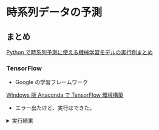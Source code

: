 # 時系列データの予測

## まとめ

[Python で時系列予測に使える機械学習モデルの実行例まとめ](https://qiita.com/satshout/items/1f9c2add8a717d7d8d0b)

### TensorFlow

- Google の学習フレームワーク

[Windows 版 Anaconda で TensorFlow 環境構築](https://qiita.com/exy81/items/48314b968d9fad6170c8)

- エラー出たけど、実行はできた。
<details>
　<summary>実行結果</summary>
    <p>
    > pip install tensorflow
    Collecting tensorflow
    Downloading tensorflow-2.13.1-cp38-cp38-win_amd64.whl.metadata (2.6 kB)
    INFO: pip is looking at multiple versions of tensorflow to determine which version is compatible with other requirements. This could take a while.
    Downloading tensorflow-2.13.0-cp38-cp38-win_amd64.whl.metadata (2.6 kB)
    Collecting tensorflow-intel==2.13.0 (from tensorflow)
    Downloading tensorflow_intel-2.13.0-cp38-cp38-win_amd64.whl.metadata (4.1 kB)
    Collecting absl-py>=1.0.0 (from tensorflow-intel==2.13.0->tensorflow)
    Downloading absl_py-2.1.0-py3-none-any.whl.metadata (2.3 kB)
    Collecting astunparse>=1.6.0 (from tensorflow-intel==2.13.0->tensorflow)
    Downloading astunparse-1.6.3-py2.py3-none-any.whl.metadata (4.4 kB)
    Collecting flatbuffers>=23.1.21 (from tensorflow-intel==2.13.0->tensorflow)
    Downloading flatbuffers-24.3.25-py2.py3-none-any.whl.metadata (850 bytes)
    Collecting gast<=0.4.0,>=0.2.1 (from tensorflow-intel==2.13.0->tensorflow)
    Downloading gast-0.4.0-py3-none-any.whl.metadata (1.1 kB)
    Collecting google-pasta>=0.1.1 (from tensorflow-intel==2.13.0->tensorflow)
    Downloading google_pasta-0.2.0-py3-none-any.whl.metadata (814 bytes)
    Requirement already satisfied: h5py>=2.9.0 in c:\users\user\anaconda3\lib\site-packages (from tensorflow-intel==2.13.0->tensorflow) (3.11.0)
    Collecting libclang>=13.0.0 (from tensorflow-intel==2.13.0->tensorflow)
    Downloading libclang-18.1.1-py2.py3-none-win_amd64.whl.metadata (5.3 kB)
    Requirement already satisfied: numpy<=1.24.3,>=1.22 in c:\users\user\anaconda3\lib\site-packages (from tensorflow-intel==2.13.0->tensorflow) (1.24.3)
    Collecting opt-einsum>=2.3.2 (from tensorflow-intel==2.13.0->tensorflow)
    Downloading opt_einsum-3.4.0-py3-none-any.whl.metadata (6.3 kB)
    Requirement already satisfied: packaging in c:\users\user\anaconda3\lib\site-packages (from tensorflow-intel==2.13.0->tensorflow) (24.1)
    Requirement already satisfied: protobuf!=4.21.0,!=4.21.1,!=4.21.2,!=4.21.3,!=4.21.4,!=4.21.5,<5.0.0dev,>=3.20.3 in c:\users\user\anaconda3\lib\site-packages (from tensorflow-intel==2.13.0->tensorflow) (3.20.3)
    Requirement already satisfied: setuptools in c:\users\user\anaconda3\lib\site-packages (from tensorflow-intel==2.13.0->tensorflow) (72.1.0)
    Requirement already satisfied: six>=1.12.0 in c:\users\user\anaconda3\lib\site-packages (from tensorflow-intel==2.13.0->tensorflow) (1.16.0)
    Collecting termcolor>=1.1.0 (from tensorflow-intel==2.13.0->tensorflow)
    Downloading termcolor-2.4.0-py3-none-any.whl.metadata (6.1 kB)
    Collecting typing-extensions<4.6.0,>=3.6.6 (from tensorflow-intel==2.13.0->tensorflow)
    Downloading typing_extensions-4.5.0-py3-none-any.whl.metadata (8.5 kB)
    Requirement already satisfied: wrapt>=1.11.0 in c:\users\user\anaconda3\lib\site-packages (from tensorflow-intel==2.13.0->tensorflow) (1.14.1)
    Collecting grpcio<2.0,>=1.24.3 (from tensorflow-intel==2.13.0->tensorflow)
    Downloading grpcio-1.67.0-cp38-cp38-win_amd64.whl.metadata (4.0 kB)
    Collecting tensorboard<2.14,>=2.13 (from tensorflow-intel==2.13.0->tensorflow)
    Downloading tensorboard-2.13.0-py3-none-any.whl.metadata (1.8 kB)
    Collecting tensorflow-estimator<2.14,>=2.13.0 (from tensorflow-intel==2.13.0->tensorflow)
    Downloading tensorflow_estimator-2.13.0-py2.py3-none-any.whl.metadata (1.3 kB)
    Collecting keras<2.14,>=2.13.1 (from tensorflow-intel==2.13.0->tensorflow)
    Downloading keras-2.13.1-py3-none-any.whl.metadata (2.4 kB)
    Collecting tensorflow-io-gcs-filesystem>=0.23.1 (from tensorflow-intel==2.13.0->tensorflow)
    Downloading tensorflow_io_gcs_filesystem-0.31.0-cp38-cp38-win_amd64.whl.metadata (14 kB)
    Requirement already satisfied: wheel<1.0,>=0.23.0 in c:\users\user\anaconda3\lib\site-packages (from astunparse>=1.6.0->tensorflow-intel==2.13.0->tensorflow) (0.43.0)
    Collecting google-auth<3,>=1.6.3 (from tensorboard<2.14,>=2.13->tensorflow-intel==2.13.0->tensorflow)
    Downloading google_auth-2.35.0-py2.py3-none-any.whl.metadata (4.7 kB)
    Collecting google-auth-oauthlib<1.1,>=0.5 (from tensorboard<2.14,>=2.13->tensorflow-intel==2.13.0->tensorflow)
    Downloading google_auth_oauthlib-1.0.0-py2.py3-none-any.whl.metadata (2.7 kB)
    Requirement already satisfied: markdown>=2.6.8 in c:\users\user\anaconda3\lib\site-packages (from tensorboard<2.14,>=2.13->tensorflow-intel==2.13.0->tensorflow) (3.4.1)
    Requirement already satisfied: requests<3,>=2.21.0 in c:\users\user\anaconda3\lib\site-packages (from tensorboard<2.14,>=2.13->tensorflow-intel==2.13.0->tensorflow) (2.32.3)
    Collecting tensorboard-data-server<0.8.0,>=0.7.0 (from tensorboard<2.14,>=2.13->tensorflow-intel==2.13.0->tensorflow)
    Downloading tensorboard_data_server-0.7.2-py3-none-any.whl.metadata (1.1 kB)
    Requirement already satisfied: werkzeug>=1.0.1 in c:\users\user\anaconda3\lib\site-packages (from tensorboard<2.14,>=2.13->tensorflow-intel==2.13.0->tensorflow) (3.0.3)
    Requirement already satisfied: cachetools<6.0,>=2.0.0 in c:\users\user\anaconda3\lib\site-packages (from google-auth<3,>=1.6.3->tensorboard<2.14,>=2.13->tensorflow-intel==2.13.0->tensorflow) (4.2.2)
    Requirement already satisfied: pyasn1-modules>=0.2.1 in c:\users\user\anaconda3\lib\site-packages (from google-auth<3,>=1.6.3->tensorboard<2.14,>=2.13->tensorflow-intel==2.13.0->tensorflow) (0.2.8)
    Collecting rsa<5,>=3.1.4 (from google-auth<3,>=1.6.3->tensorboard<2.14,>=2.13->tensorflow-intel==2.13.0->tensorflow)
    Downloading rsa-4.9-py3-none-any.whl.metadata (4.2 kB)
    Collecting requests-oauthlib>=0.7.0 (from google-auth-oauthlib<1.1,>=0.5->tensorboard<2.14,>=2.13->tensorflow-intel==2.13.0->tensorflow)
    Downloading requests_oauthlib-2.0.0-py2.py3-none-any.whl.metadata (11 kB)
    Requirement already satisfied: importlib-metadata>=4.4 in c:\users\user\anaconda3\lib\site-packages (from markdown>=2.6.8->tensorboard<2.14,>=2.13->tensorflow-intel==2.13.0->tensorflow) (7.0.1)
    Requirement already satisfied: charset-normalizer<4,>=2 in c:\users\user\anaconda3\lib\site-packages (from requests<3,>=2.21.0->tensorboard<2.14,>=2.13->tensorflow-intel==2.13.0->tensorflow) (2.0.4)
    Requirement already satisfied: idna<4,>=2.5 in c:\users\user\anaconda3\lib\site-packages (from requests<3,>=2.21.0->tensorboard<2.14,>=2.13->tensorflow-intel==2.13.0->tensorflow) (3.7)
    Requirement already satisfied: urllib3<3,>=1.21.1 in c:\users\user\anaconda3\lib\site-packages (from requests<3,>=2.21.0->tensorboard<2.14,>=2.13->tensorflow-intel==2.13.0->tensorflow) (1.26.19)
    Requirement already satisfied: certifi>=2017.4.17 in c:\users\user\anaconda3\lib\site-packages (from requests<3,>=2.21.0->tensorboard<2.14,>=2.13->tensorflow-intel==2.13.0->tensorflow) (2024.8.30)
    Requirement already satisfied: MarkupSafe>=2.1.1 in c:\users\user\anaconda3\lib\site-packages (from werkzeug>=1.0.1->tensorboard<2.14,>=2.13->tensorflow-intel==2.13.0->tensorflow) (2.1.3)
    Requirement already satisfied: zipp>=0.5 in c:\users\user\anaconda3\lib\site-packages (from importlib-metadata>=4.4->markdown>=2.6.8->tensorboard<2.14,>=2.13->tensorflow-intel==2.13.0->tensorflow) (3.17.0)
    Requirement already satisfied: pyasn1<0.5.0,>=0.4.6 in c:\users\user\anaconda3\lib\site-packages (from pyasn1-modules>=0.2.1->google-auth<3,>=1.6.3->tensorboard<2.14,>=2.13->tensorflow-intel==2.13.0->tensorflow) (0.4.8)
    Collecting oauthlib>=3.0.0 (from requests-oauthlib>=0.7.0->google-auth-oauthlib<1.1,>=0.5->tensorboard<2.14,>=2.13->tensorflow-intel==2.13.0->tensorflow)
    Downloading oauthlib-3.2.2-py3-none-any.whl.metadata (7.5 kB)
    Downloading tensorflow-2.13.0-cp38-cp38-win_amd64.whl (1.9 kB)
    Downloading tensorflow_intel-2.13.0-cp38-cp38-win_amd64.whl (276.5 MB)
    ━━━━━━━━━━━━━━━━━━━━━━━━━━━━━━━━━━━━━━━━ 276.5/276.5 MB 21.5 MB/s eta 0:00:00
    Downloading absl_py-2.1.0-py3-none-any.whl (133 kB)
    Downloading astunparse-1.6.3-py2.py3-none-any.whl (12 kB)
    Downloading flatbuffers-24.3.25-py2.py3-none-any.whl (26 kB)
    Downloading gast-0.4.0-py3-none-any.whl (9.8 kB)
    Downloading google_pasta-0.2.0-py3-none-any.whl (57 kB)
    Downloading grpcio-1.67.0-cp38-cp38-win_amd64.whl (4.4 MB)
    ━━━━━━━━━━━━━━━━━━━━━━━━━━━━━━━━━━━━━━━━ 4.4/4.4 MB 17.5 MB/s eta 0:00:00
    Downloading keras-2.13.1-py3-none-any.whl (1.7 MB)
    ━━━━━━━━━━━━━━━━━━━━━━━━━━━━━━━━━━━━━━━━ 1.7/1.7 MB 18.5 MB/s eta 0:00:00
    Downloading libclang-18.1.1-py2.py3-none-win_amd64.whl (26.4 MB)
    ━━━━━━━━━━━━━━━━━━━━━━━━━━━━━━━━━━━━━━━━ 26.4/26.4 MB 22.9 MB/s eta 0:00:00
    Downloading opt_einsum-3.4.0-py3-none-any.whl (71 kB)
    Downloading tensorboard-2.13.0-py3-none-any.whl (5.6 MB)
    ━━━━━━━━━━━━━━━━━━━━━━━━━━━━━━━━━━━━━━━━ 5.6/5.6 MB 20.0 MB/s eta 0:00:00
    Downloading tensorflow_estimator-2.13.0-py2.py3-none-any.whl (440 kB)
    Downloading tensorflow_io_gcs_filesystem-0.31.0-cp38-cp38-win_amd64.whl (1.5 MB)
    ━━━━━━━━━━━━━━━━━━━━━━━━━━━━━━━━━━━━━━━━ 1.5/1.5 MB 15.5 MB/s eta 0:00:00
    Downloading termcolor-2.4.0-py3-none-any.whl (7.7 kB)
    Downloading typing_extensions-4.5.0-py3-none-any.whl (27 kB)
    Downloading google_auth-2.35.0-py2.py3-none-any.whl (208 kB)
    Downloading google_auth_oauthlib-1.0.0-py2.py3-none-any.whl (18 kB)
    Downloading tensorboard_data_server-0.7.2-py3-none-any.whl (2.4 kB)
    Downloading requests_oauthlib-2.0.0-py2.py3-none-any.whl (24 kB)
    Downloading rsa-4.9-py3-none-any.whl (34 kB)
    Downloading oauthlib-3.2.2-py3-none-any.whl (151 kB)
    Installing collected packages: libclang, flatbuffers, typing-extensions, termcolor, tensorflow-io-gcs-filesystem, tensorflow-estimator, tensorboard-data-server, rsa, opt-einsum, oauthlib, keras, grpcio, google-pasta, gast, astunparse, absl-py, requests-oauthlib, google-auth, google-auth-oauthlib, tensorboard, tensorflow-intel, tensorflow
    Attempting uninstall: typing-extensions
        Found existing installation: typing_extensions 4.11.0
        Uninstalling typing_extensions-4.11.0:
        Successfully uninstalled typing_extensions-4.11.0
    ERROR: pip's dependency resolver does not currently take into account all the packages that are installed. This behaviour is the source of the following depsqlalchemy 2.0.30 requires typing-extensions>=4.6.0, but you have typing-extensions 4.5.0 which is incompatible.
    pydantic 2.5.3 requires typing-extensions>=4.6.1, but you have typing-extensions 4.5.0 which is incompatible.
    pydantic-core 2.14.6 requires typing-extensions!=4.7.0,>=4.6.0, but you have typing-extensions 4.5.0 which is incompatible.
    spyder 5.2.2 requires pyqt5<5.13, but you have pyqt5 5.15.10 which is incompatible.
    spyder 5.2.2 requires pyqtwebengine<5.13, but you have pyqtwebengine 5.15.6 which is incompatible.
    Successfully installed absl-py-2.1.0 astunparse-1.6.3 flatbuffers-24.3.25 gast-0.4.0 google-auth-2.35.0 google-auth-oauthlib-1.0.0 google-pasta-0.2.0 grpcio-1.67.0 keras-2.13.1 libclang-18.1.1 oauthlib-3.2.2 opt-einsum-3.4.0 requests-oauthlib-2.0.0 rsa-4.9 tensorboard-2.13.0 tensorboard-data-server-0.7.2 tensorflow-2.13.0 tensorflow-estimator-2.13.0 tensorflow-intel-2.13.0 tensorflow-io-gcs-filesystem-0.31.0 termcolor-2.4.0 typing-extensions-4.5.0
    (base) PS C:\temp\PythonWork\testProphet> python -c "import tensorflow as tf; print(tf.__version__)"
    2.13.0
    (base) PS C:\temp\PythonWork\testProphet> python .\test.py
    (base) PS C:\temp\PythonWork\testProphet> 
    </p>
</details>

